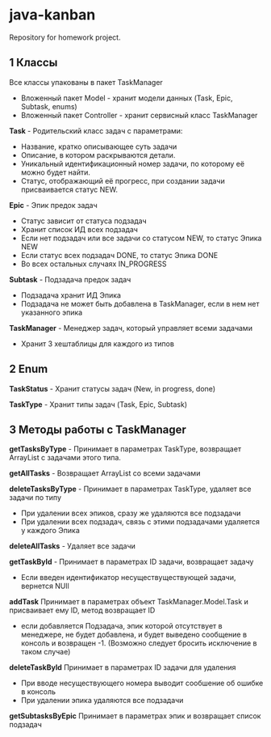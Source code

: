# java-kanban
Repository for homework project.
## 1 Классы
Все классы упакованы в пакет TaskManager
- Вложенный пакет Model - хранит модели данных (Task, Epic, Subtask, enums)
- Вложенный пакет Controller - хранит сервисный класс TaskManager

**Task** - Родительский класс задач с параметрами:
- Название, кратко описывающее суть задачи
- Описание, в котором раскрываются детали.
- Уникальный идентификационный номер задачи, по которому её можно будет найти.
- Статус, отображающий её прогресс, при создании задачи присваивается статус NEW.

**Epic** - Эпик предок задач
- Статус зависит от статуса подзадач
- Хранит список ИД всех подзадач
- Если нет подзадач или все задачи со статусом NEW, то статус Эпика NEW
- Если статус всех подзадач DONE, то статус Эпика DONE
- Во всех остальных случаях IN_PROGRESS

**Subtask** - Подзадача предок задач
- Подзадача хранит ИД Эпика
- Подзадача не может быть добавлена в TaskManager, если в нем нет указанного эпика

**TaskManager** - Менеджер задач, который управляет всеми задачами
- Хранит 3 хештаблицы для каждого из типов

## 2 Enum
**TaskStatus** - Хранит статусы задач (New, in progress, done)

**TaskType** - Хранит типы задач (Task, Epic, Subtask)

## 3 Методы работы с TaskManager
**getTasksByType** - Принимает в параметрах TaskType, возвращает ArrayList с задачами этого типа.

**getAllTasks** - Возвращает ArrayList со всеми задачами

**deleteTasksByType** - Принимает в параметрах TaskType, удаляет все задачи по типу
- При удалении всех эпиков, сразу же удаляются все подзадачи
- При удалении всех подзадач, связь с этими подзадачами удаляется у каждого Эпика

**deleteAllTasks** - Удаляет все задачи

**getTaskById** - Принимает в параметрах ID задачи, возвращает задачу 
- Если введен идентификатор несуществуществующей задачи, вернется NUll

**addTask** Принимает в параметрах объект TaskManager.Model.Task и присваивает ему ID, метод возвращает ID
- если добавляется Подзадача, эпик которой отсутствует в менеджере, не будет добавлена, и будет выведено сообщение
в консоль и возвращен -1. (Возможно следует бросить исключение в таком случае)

**deleteTaskById** Принимает в параметрах ID задачи для удаления
- При вводе несуществующего номера выводит сообшение об ошибке в консоль
- При удалении эпика удаляются все подзадачи

**getSubtasksByEpic** Принимает в параметрах эпик и возвращает список подзадач